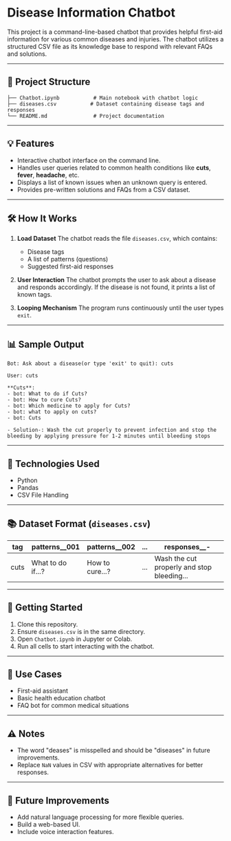 # Disease Information Chatbot

This project is a command-line-based chatbot that provides helpful first-aid information for various common diseases and injuries. The chatbot utilizes a structured CSV file as its knowledge base to respond with relevant FAQs and solutions.

---

## 📁 Project Structure

```
├── Chatbot.ipynb           # Main notebook with chatbot logic
├── diseases.csv           # Dataset containing disease tags and responses
└── README.md               # Project documentation
```

---

## 💡 Features

* Interactive chatbot interface on the command line.
* Handles user queries related to common health conditions like **cuts**, **fever**, **headache**, etc.
* Displays a list of known issues when an unknown query is entered.
* Provides pre-written solutions and FAQs from a CSV dataset.

---

## 🛠️ How It Works

1. **Load Dataset**
   The chatbot reads the file `diseases.csv`, which contains:

   * Disease tags
   * A list of patterns (questions)
   * Suggested first-aid responses

2. **User Interaction**
   The chatbot prompts the user to ask about a disease and responds accordingly. If the disease is not found, it prints a list of known tags.

3. **Looping Mechanism**
   The program runs continuously until the user types `exit`.

---

## 📊 Sample Output

```
Bot: Ask about a disease(or type 'exit' to quit): cuts

User: cuts

**Cuts**:
- bot: What to do if Cuts?
- bot: How to cure Cuts?
- bot: Which medicine to apply for Cuts?
- bot: what to apply on cuts?
- bot: Cuts

- Solution-: Wash the cut properly to prevent infection and stop the bleeding by applying pressure for 1-2 minutes until bleeding stops
```

---

## 🤝 Technologies Used

* Python
* Pandas
* CSV File Handling

---

## 📚 Dataset Format (`diseases.csv`)

| tag  | patterns\_\_001   | patterns\_\_002 | ... | responses\_\_-                             |
| ---- | ----------------- | --------------- | --- | ------------------------------------------ |
| cuts | What to do if...? | How to cure...? | ... | Wash the cut properly and stop bleeding... |

---

## 🚀 Getting Started

1. Clone this repository.
2. Ensure `diseases.csv` is in the same directory.
3. Open `Chatbot.ipynb` in Jupyter or Colab.
4. Run all cells to start interacting with the chatbot.

---

## 💼 Use Cases

* First-aid assistant
* Basic health education chatbot
* FAQ bot for common medical situations

---

## ⚠️ Notes

* The word "deases" is misspelled and should be "diseases" in future improvements.
* Replace `NaN` values in CSV with appropriate alternatives for better responses.

---

## 🎉 Future Improvements

* Add natural language processing for more flexible queries.
* Build a web-based UI.
* Include voice interaction features.
